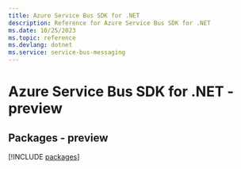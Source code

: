 ```yaml
---
title: Azure Service Bus SDK for .NET
description: Reference for Azure Service Bus SDK for .NET
ms.date: 10/25/2023
ms.topic: reference
ms.devlang: dotnet
ms.service: service-bus-messaging
---
```

# Azure Service Bus SDK for .NET - preview
## Packages - preview
[!INCLUDE [packages](service-bus-index.md)]